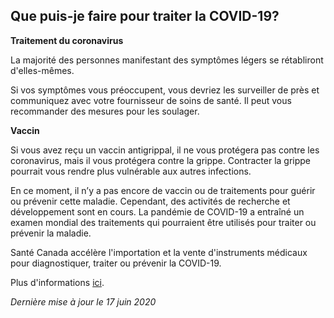 ## Que puis-je faire pour traiter la COVID-19?

**Traitement du coronavirus**

La majorité des personnes manifestant des symptômes légers se rétabliront d'elles-mêmes.

Si vos symptômes vous préoccupent, vous devriez les surveiller de près et communiquez avec votre fournisseur de soins de santé. Il peut vous recommander des mesures pour les soulager.

**Vaccin**

Si vous avez reçu un vaccin antigrippal, il ne vous protégera pas contre les coronavirus, mais il vous protégera contre la grippe. Contracter la grippe pourrait vous rendre plus vulnérable aux autres infections.

En ce moment, il n’y a pas encore de vaccin ou de traitements pour guérir ou prévenir cette maladie. Cependant, des activités de recherche et développement sont en cours. La pandémie de COVID-19 a entraîné un examen mondial des traitements qui pourraient être utilisés pour traiter ou prévenir la maladie.

Santé Canada accélère l'importation et la vente d'instruments médicaux pour diagnostiquer, traiter ou prévenir la COVID-19.

Plus d'informations [ici](https://www.canada.ca/fr/sante-publique/services/maladies/2019-nouveau-coronavirus/symptomes.html#t).

_Dernière mise à jour le 17 juin 2020_

